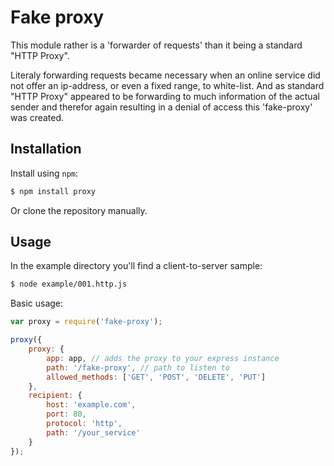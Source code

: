 Fake proxy
==========

This module rather is a 'forwarder of requests' than it being a standard "HTTP Proxy".

Literaly forwarding requests became necessary when an online service did not offer an ip-address, or even
a fixed range, to white-list. And as standard "HTTP Proxy" appeared to be forwarding to much information
of the actual sender and therefor again resulting in a denial of access this 'fake-proxy' was created.

Installation
------------

Install using `npm`:

``` bash
$ npm install proxy
```

Or clone the repository manually.

Usage
-----

In the example directory you'll find a client-to-server sample:

``` bash
$ node example/001.http.js
```

Basic usage:

``` js
var proxy = require('fake-proxy');

proxy({
    proxy: {
        app: app, // adds the proxy to your express instance
        path: '/fake-proxy', // path to listen to
        allowed_methods: ['GET', 'POST', 'DELETE', 'PUT']
    },
    recipient: {
        host: 'example.com',
        port: 80,
        protocol: 'http',
        path: '/your_service'
    }
});
```

